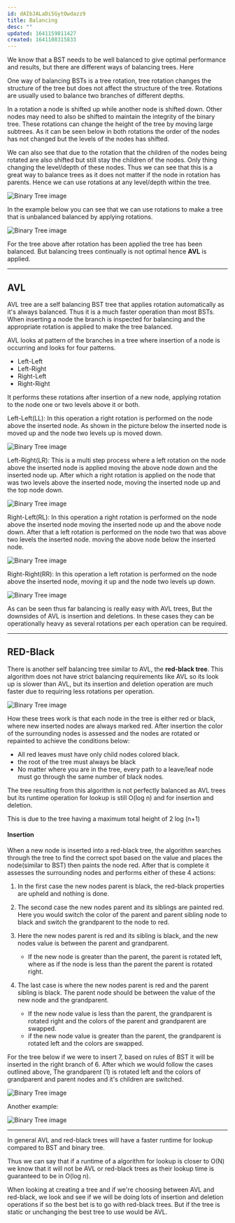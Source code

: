 ```yaml
---
id: dAIbJALaDi5GytOwdazz9
title: Balancing
desc: ""
updated: 1641159811427
created: 1641108315833
---
```


We know that a BST needs to be well balanced to give optimal performance and results, but there are different ways of balancing trees. Here

One way of balancing BSTs is a tree rotation, tree rotation changes the structure of the tree but does not affect the structure of the tree. Rotations are usually used to balance two branches of different depths.

In a rotation a node is shifted up while another node is shifted down. Other nodes may need to also be shifted to maintain the integrity of the binary tree. These rotations can change the height of the tree by moving large subtrees. As it can be seen below in both rotations the order of the nodes has not changed but the levels of the nodes has shifted.

We can also see that due to the rotation that the children of the nodes being rotated are also shifted but still stay the children of the nodes. Only thing changing the level/depth of these nodes. Thus we can see that this is a great way to balance trees as it does not matter if the node in rotation has parents. Hence we can use rotations at any level/depth within the tree.

![Binary Tree image](https://encrypted-tbn0.gstatic.com/images?q=tbn:ANd9GcQ3eL1D8i9Ukx3qguOLn8No8NugQm9fzDJ10g&usqp=CAU)

In the example below you can see that we can use rotations to make a tree that is unbalanced balanced by applying rotations.

![Binary Tree image](https://cs2852uphoff.files.wordpress.com/2011/05/treerotationexample.png)

For the tree above after rotation has been applied the tree has been balanced. But balancing trees continually is not optimal hence **AVL** is applied.

---

## AVL

AVL tree are a self balancing BST tree that applies rotation automatically as it's always balanced. Thus it is a much faster operation than most BSTs. When inserting a node the branch is inspected for balancing and the appropriate rotation is applied to make the tree balanced.

AVL looks at pattern of the branches in a tree where insertion of a node is occurring and looks for four patterns.

- Left-Left
- Left-Right
- Right-Left
- Right-Right

It performs these rotations after insertion of a new node, applying rotation to the node one or two levels above it or both.

Left-Left(LL): In this operation a right rotation is performed on the node above the inserted node. As shown in the picture below the inserted node is moved up and the node two levels up is moved down.

![Binary Tree image](https://www.tutorialspoint.com/data_structures_algorithms/images/avl_right_rotation.jpg)

Left-Right(LR): This is a multi step process where a left rotation on the node above the inserted node is applied moving the above node down and the inserted node up. After which a right rotation is applied on the node that was two levels above the inserted node, moving the inserted node up and the top node down.

![Binary Tree image](https://miro.medium.com/max/1400/1*eYEkh7esJ1P6J0ggd0skmQ.png)

Right-Left(RL): In this operation a right rotation is performed on the node above the inserted node moving the inserted node up and the above node down. After that a left rotation is performed on the node two that was above two levels the inserted node. moving the above node below the inserted node.

![Binary Tree image](https://miro.medium.com/max/700/1*OSo3z-9G7-fY4oRu0u03aw.png)

Right-Right(RR): In this operation a left rotation is performed on the node above the inserted node, moving it up and the node two levels up down.

![Binary Tree image](https://www.tutorialspoint.com/data_structures_algorithms/images/avl_left_rotation.jpg)

As can be seen thus far balancing is really easy with AVL trees, But the downsides of AVL is insertion and deletions. In these cases they can be operationally heavy as several rotations per each operation can be required.

---

## RED-Black

There is another self balancing tree similar to AVL, the **red-black tree**. This algorithm does not have strict balancing requirements like AVL so its look up is slower than AVL, but its insertion and deletion operation are much faster due to requiring less rotations per operation.

![Binary Tree image](https://upload.wikimedia.org/wikipedia/commons/thumb/6/66/Red-black_tree_example.svg/316px-Red-black_tree_example.svg.png)

How these trees work is that each node in the tree is either red or black, where new inserted nodes are always marked red. After insertion the color of the surrounding nodes is assessed and the nodes are rotated or repainted to achieve the conditions below:

- All red leaves must have only child nodes colored black.
- the root of the tree must always be black
- No matter where you are in the tree, every path to a leave/leaf node must go through the same number of black nodes.

The tree resulting from this algorithm is not perfectly balanced as AVL trees but its runtime operation for lookup is still O(log n) and for insertion and deletion.

This is due to the tree having a maximum total height of 2 log (n+1)

#### Insertion

When a new node is inserted into a red-black tree, the algorithm searches through the tree to find the correct spot based on the value and places the node(similar to BST) then paints the node red. After that is complete it assesses the surrounding nodes and performs either of these 4 actions:

1. In the first case the new nodes parent is black, the red-black properties are upheld and nothing is done.

2. The second case the new nodes parent and its siblings are painted red. Here you would switch the color of the parent and parent sibling node to black and switch the grandparent to the node to red.

3. Here the new nodes parent is red and its sibling is black, and the new nodes value is between the parent and grandparent.

   - If the new node is greater than the parent, the parent is rotated left, where as if the node is less than the parent the parent is rotated right.

4. The last case is where the new nodes parent is red and the parent sibling is black. The parent node should be between the value of the new node and the grandparent.
   - If the new node value is less than the parent, the grandparent is rotated right and the colors of the parent and grandparent are swapped.
   - if the new node value is greater than the parent, the grandparent is rotated left and the colors are swapped.

For the tree below if we were to insert 7, based on rules of BST it will be inserted in the right branch of 6. After which we would follow the cases outlined above, The grandparent (1) is rotated left and the colors of grandparent and parent nodes and it's children are switched.

![Binary Tree image](https://upload.wikimedia.org/wikipedia/commons/thumb/6/66/Red-black_tree_example.svg/316px-Red-black_tree_example.svg.png)

Another example:

![Binary Tree image](https://iq.opengenus.org/content/images/2018/07/red-black-tree_-insertion.jpg)

---

In general AVL and red-black trees will have a faster runtime for lookup compared to BST and binary tree.

Thus we can say that if a runtime of a algorithm for lookup is closer to O(N) we know that it will not be AVL or red-black trees as their lookup time is guaranteed to be in O(log n).

When looking at creating a tree and if we're choosing between AVL and red-black, we look and see if we will be doing lots of insertion and deletion operations if so the best bet is to go with red-black trees. But if the tree is static or unchanging the best tree to use would be AVL.
